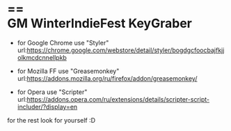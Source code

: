 ==                      
GM WinterIndieFest KeyGraber
==

 - for Google Chrome use "Styler" url:https://chrome.google.com/webstore/detail/styler/bogdgcfoocbajfkjjolkmcdcnnellpkb

 - for Mozilla FF use "Greasemonkey" url:https://addons.mozilla.org/ru/firefox/addon/greasemonkey/

 - for Opera use "Scripter" url:https://addons.opera.com/ru/extensions/details/scripter-script-includer/?display=en

for the rest look for yourself :D
